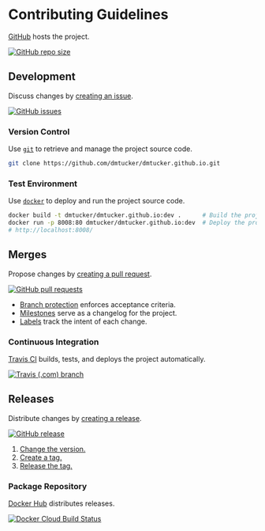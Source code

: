 # Contributing Guidelines

[GitHub](https://github.com/) hosts the project.

[![GitHub repo size](https://img.shields.io/github/repo-size/dmtucker/dmtucker.github.io.svg)](https://github.com/dmtucker/dmtucker.github.io)

## Development

Discuss changes by [creating an issue](https://help.github.com/articles/creating-an-issue).

[![GitHub issues](https://img.shields.io/github/issues/dmtucker/dmtucker.github.io.svg)](https://github.com/dmtucker/dmtucker.github.io/issues)

### Version Control

Use [`git`](https://git-scm.com/doc) to retrieve and manage the project source code.

``` sh
git clone https://github.com/dmtucker/dmtucker.github.io.git
```

### Test Environment

Use [`docker`](https://docs.docker.com/) to deploy and run the project source code.

``` sh
docker build -t dmtucker/dmtucker.github.io:dev .      # Build the project.
docker run -p 8008:80 dmtucker/dmtucker.github.io:dev  # Deploy the project.
# http://localhost:8008/
```

## Merges

Propose changes by [creating a pull request](https://help.github.com/articles/creating-a-pull-request/).

[![GitHub pull requests](https://img.shields.io/github/issues-pr/dmtucker/dmtucker.github.io.svg)](https://github.com/dmtucker/dmtucker.github.io/pulls)

- [Branch protection](https://help.github.com/articles/about-protected-branches/) enforces acceptance criteria.
- [Milestones](https://help.github.com/en/articles/about-milestones) serve as a changelog for the project.
- [Labels](https://help.github.com/en/articles/about-labels) track the intent of each change.

### Continuous Integration

[Travis CI](https://travis-ci.com/) builds, tests, and deploys the project automatically.

[![Travis (.com) branch](https://img.shields.io/travis/com/dmtucker/dmtucker.github.io/master.svg)](https://travis-ci.com/dmtucker/dmtucker.github.io)

## Releases

Distribute changes by [creating a release](https://help.github.com/en/articles/creating-releases).

[![GitHub release](https://img.shields.io/github/release/dmtucker/dmtucker.github.io.svg)](https://github.com/dmtucker/dmtucker.github.io/releases)

1. [Change the version.](http://semver.org/)
2. [Create a tag.](https://git-scm.com/book/en/v2/Git-Basics-Tagging)
3. [Release the tag.](https://help.github.com/en/articles/creating-releases)

### Package Repository

[Docker Hub](https://hub.docker.com/) distributes releases.

[![Docker Cloud Build Status](https://img.shields.io/docker/cloud/build/dmtucker/dmtucker.github.io.svg)](https://cloud.docker.com/repository/docker/dmtucker/dmtucker.github.io)
